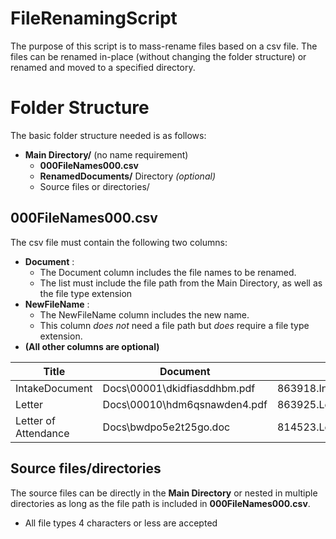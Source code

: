 # FileRenamingScript

The purpose of this script is to mass-rename files based on a csv file. The files can be renamed in-place (without changing the folder structure) or renamed and moved to a specified directory.

# Folder Structure

The basic folder structure needed is as follows:
- **Main Directory/** (no name requirement)
	- **000FileNames000.csv**
	- **RenamedDocuments/** Directory *(optional)*
	- Source files or directories/

## 000FileNames000.csv
The csv file must contain the following two columns:
- **Document** : 
	- The Document column includes the file names to be renamed. 
	- The list must include the file path from the Main Directory, as well as the file type extension
- **NewFileName** : 
	- The NewFileName column includes the new name.
	- This column *does not* need a file path but *does* require a file type extension.
- **(All other columns are optional)**

| Title | Document | NewFileName |
|--|--|--|
| IntakeDocument | Docs\00001\dkidfiasddhbm.pdf | 863918.Intake.8.17.2020.pdf |
| Letter| Docs\00010\hdm6qsnawden4.pdf | 863925.Letter.8.03.2020.pdf |
| Letter of Attendance | Docs\bwdpo5e2t25go.doc | 814523.LetterOfAttendance.8.18.2019.doc |

## Source files/directories

The source files can be directly in the **Main Directory** or nested in multiple directories as long as the file path is included in **000FileNames000.csv**.
- All file types 4 characters or less are accepted
